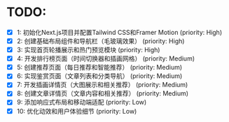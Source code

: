 # TODO:

- [x] 1: 初始化Next.js项目并配置Tailwind CSS和Framer Motion (priority: High)
- [x] 2: 创建基础布局组件和导航栏（毛玻璃效果） (priority: High)
- [x] 3: 实现首页轮播展示和热门预览模块 (priority: High)
- [x] 4: 开发排行榜页面（时间切换器和插画网格） (priority: Medium)
- [x] 5: 创建推荐页面（每日推荐和智能推荐） (priority: Medium)
- [x] 6: 实现鉴赏页面（文章列表和分类导航） (priority: Medium)
- [x] 7: 开发插画详情页（大图展示和相关推荐） (priority: Medium)
- [x] 8: 创建文章详情页（文章内容和相关推荐） (priority: Medium)
- [x] 9: 添加响应式布局和移动端适配 (priority: Low)
- [x] 10: 优化动效和用户体验细节 (priority: Low)
